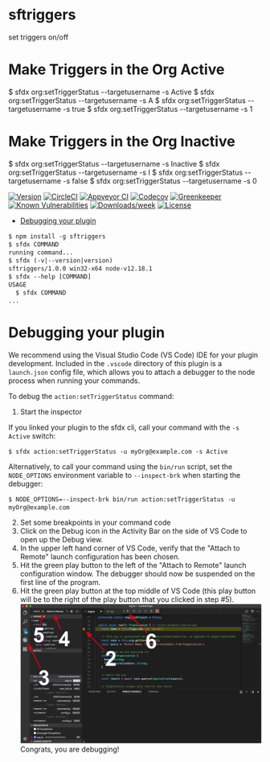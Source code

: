 sftriggers
==========

set triggers on/off

# Make Triggers in the Org Active
$  sfdx org:setTriggerStatus --targetusername <target-org-username> -s Active
$  sfdx org:setTriggerStatus --targetusername <target-org-username> -s A
$  sfdx org:setTriggerStatus --targetusername <target-org-username> -s true
$  sfdx org:setTriggerStatus --targetusername <target-org-username> -s 1

# Make Triggers in the Org Inactive
$  sfdx org:setTriggerStatus --targetusername <target-org-username> -s Inactive
$  sfdx org:setTriggerStatus --targetusername <target-org-username> -s I
$  sfdx org:setTriggerStatus --targetusername <target-org-username> -s false
$  sfdx org:setTriggerStatus --targetusername <target-org-username> -s 0

[![Version](https://img.shields.io/npm/v/sftriggers.svg)](https://npmjs.org/package/sftriggers)
[![CircleCI](https://circleci.com/gh/bjanderson70/sftriggers/tree/master.svg?style=shield)](https://circleci.com/gh/bjanderson70/sftriggers/tree/master)
[![Appveyor CI](https://ci.appveyor.com/api/projects/status/github/bjanderson70/sftriggers?branch=master&svg=true)](https://ci.appveyor.com/project/heroku/sftriggers/branch/master)
[![Codecov](https://codecov.io/gh/bjanderson70/sftriggers/branch/master/graph/badge.svg)](https://codecov.io/gh/bjanderson70/sftriggers)
[![Greenkeeper](https://badges.greenkeeper.io/bjanderson70/sftriggers.svg)](https://greenkeeper.io/)
[![Known Vulnerabilities](https://snyk.io/test/github/bjanderson70/sftriggers/badge.svg)](https://snyk.io/test/github/bjanderson70/sftriggers)
[![Downloads/week](https://img.shields.io/npm/dw/sftriggers.svg)](https://npmjs.org/package/sftriggers)
[![License](https://img.shields.io/npm/l/sftriggers.svg)](https://github.com/bjanderson70/sftriggers/blob/master/package.json)

<!-- toc -->
* [Debugging your plugin](#debugging-your-plugin)
<!-- tocstop -->
<!-- install -->
<!-- usage -->
```sh-session
$ npm install -g sftriggers
$ sfdx COMMAND
running command...
$ sfdx (-v|--version|version)
sftriggers/1.0.0 win32-x64 node-v12.18.1
$ sfdx --help [COMMAND]
USAGE
  $ sfdx COMMAND
...
```
<!-- usagestop -->
<!-- commands -->

<!-- commandsstop -->
<!-- debugging-your-plugin -->
# Debugging your plugin
We recommend using the Visual Studio Code (VS Code) IDE for your plugin development. Included in the `.vscode` directory of this plugin is a `launch.json` config file, which allows you to attach a debugger to the node process when running your commands.

To debug the `action:setTriggerStatus` command: 
1. Start the inspector
  
If you linked your plugin to the sfdx cli, call your command with the `-s Active` switch: 
```sh-session
$ sfdx action:setTriggerStatus -u myOrg@example.com -s Active
```
  
Alternatively, to call your command using the `bin/run` script, set the `NODE_OPTIONS` environment variable to `--inspect-brk` when starting the debugger:
```sh-session
$ NODE_OPTIONS=--inspect-brk bin/run action:setTriggerStatus -u myOrg@example.com
```

2. Set some breakpoints in your command code
3. Click on the Debug icon in the Activity Bar on the side of VS Code to open up the Debug view.
4. In the upper left hand corner of VS Code, verify that the "Attach to Remote" launch configuration has been chosen.
5. Hit the green play button to the left of the "Attach to Remote" launch configuration window. The debugger should now be suspended on the first line of the program. 
6. Hit the green play button at the top middle of VS Code (this play button will be to the right of the play button that you clicked in step #5).
<br><img src=".images/vscodeScreenshot.png" width="480" height="278"><br>
Congrats, you are debugging!
